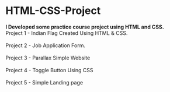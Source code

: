 # HTML-CSS-Project
<b> 
I Developed some practice course project using HTML and CSS.
</b>
<br>
Project 1 - Indian Flag Created Using HTML & CSS.
<br>
<br>
Project 2 - Job Application Form.
<br>
<br>
Project 3 - Parallax Simple Website
<br>
<br>
Project 4 - Toggle Button Using CSS
<br>
<br>
Project 5 - Simple Landing page 

